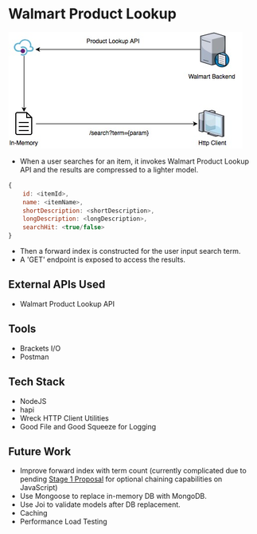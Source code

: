 # Walmart Product Lookup
![Architecture Diagram](architecture/architecture.jpg)

* When a user searches for an item, it invokes Walmart Product Lookup API and the results are compressed to a lighter model.

```javascript
{
    id: <itemId>,
    name: <itemName>,
    shortDescription: <shortDescription>,
    longDescription: <longDescription>,
    searchHit: <true/false>
}
```
* Then a forward index is constructed for the user input search term.
* A 'GET' endpoint is exposed to access the results.

## External APIs Used
* Walmart Product Lookup API

## Tools
* Brackets I/O
* Postman

## Tech Stack
* NodeJS
* hapi
* Wreck HTTP Client Utilities
* Good File and Good Squeeze for Logging

## Future Work
* Improve forward index with term count (currently complicated due to pending [Stage 1 Proposal](https://github.com/tc39/proposal-optional-chaining) for optional chaining capabilities on JavaScript)
* Use Mongoose to replace in-memory DB with MongoDB.
* Use Joi to validate models after DB replacement.
* Caching
* Performance Load Testing